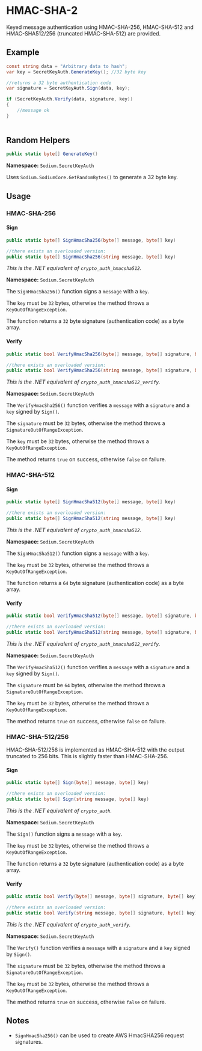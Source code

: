 # HMAC-SHA-2

Keyed message authentication using HMAC-SHA-256, HMAC-SHA-512 and HMAC-SHA512/256 (truncated HMAC-SHA-512) are provided.


## Example

```csharp
const string data = "Arbitrary data to hash";
var key = SecretKeyAuth.GenerateKey(); //32 byte key

//returns a 32 byte authentication code
var signature = SecretKeyAuth.Sign(data, key);

if (SecretKeyAuth.Verify(data, signature, key)) 
{
	//message ok
}
		
```

## Random Helpers

```csharp
public static byte[] GenerateKey()
```
**Namespace:** `Sodium.SecretKeyAuth`

Uses `Sodium.SodiumCore.GetRandomBytes()` to generate a 32 byte key.

## Usage

### HMAC-SHA-256

#### Sign

```csharp
public static byte[] SignHmacSha256(byte[] message, byte[] key)

//there exists an overloaded version:
public static byte[] SignHmacSha256(string message, byte[] key)
```
*This is the .NET equivalent of `crypto_auth_hmacsha512`.*

**Namespace:** `Sodium.SecretKeyAuth`

The `SignHmacSha256()` function signs a `message` with a `key`.

The `key` must be `32` bytes, otherwise the method throws a `KeyOutOfRangeException`.

The function returns a `32` byte signature (authentication code) as a byte array.

#### Verify

```csharp
public static bool VerifyHmacSha256(byte[] message, byte[] signature, byte[] key)

//there exists an overloaded version:
public static bool VerifyHmacSha256(string message, byte[] signature, byte[] key)
```
*This is the .NET equivalent of `crypto_auth_hmacsha512_verify`.*

**Namespace:** `Sodium.SecretKeyAuth`

The `VerifyHmacSha256()` function verifies a `message` with a `signature` and a `key` signed by `Sign()`.

The `signature` must be `32` bytes, otherwise the method throws a `SignatureOutOfRangeException`.

The `key` must be `32` bytes, otherwise the method throws a `KeyOutOfRangeException`.

The method returns `true` on success, otherwise `false` on failure.

### HMAC-SHA-512

#### Sign

```csharp
public static byte[] SignHmacSha512(byte[] message, byte[] key)

//there exists an overloaded version:
public static byte[] SignHmacSha512(string message, byte[] key)
```
*This is the .NET equivalent of `crypto_auth_hmacsha512`.*

**Namespace:** `Sodium.SecretKeyAuth`

The `SignHmacSha512()` function signs a `message` with a `key`.

The `key` must be `32` bytes, otherwise the method throws a `KeyOutOfRangeException`.

The function returns a `64` byte signature (authentication code) as a byte array.

#### Verify

```csharp
public static bool VerifyHmacSha512(byte[] message, byte[] signature, byte[] key)

//there exists an overloaded version:
public static bool VerifyHmacSha512(string message, byte[] signature, byte[] key)
```
*This is the .NET equivalent of `crypto_auth_hmacsha512_verify`.*

**Namespace:** `Sodium.SecretKeyAuth`

The `VerifyHmacSha512()` function verifies a `message` with a `signature` and a `key` signed by `Sign()`.

The `signature` must be `64` bytes, otherwise the method throws a `SignatureOutOfRangeException`.

The `key` must be `32` bytes, otherwise the method throws a `KeyOutOfRangeException`.

The method returns `true` on success, otherwise `false` on failure.

### HMAC-SHA-512/256

HMAC-SHA-512/256 is implemented as HMAC-SHA-512 with the output truncated to 256 bits. This is slightly faster than HMAC-SHA-256.

#### Sign

```csharp
public static byte[] Sign(byte[] message, byte[] key)

//there exists an overloaded version:
public static byte[] Sign(string message, byte[] key)
```
*This is the .NET equivalent of `crypto_auth`.*

**Namespace:** `Sodium.SecretKeyAuth`

The `Sign()` function signs a `message` with a `key`.

The `key` must be `32` bytes, otherwise the method throws a `KeyOutOfRangeException`.

The function returns a `32` byte signature (authentication code) as a byte array.

#### Verify

```csharp
public static bool Verify(byte[] message, byte[] signature, byte[] key)

//there exists an overloaded version:
public static bool Verify(string message, byte[] signature, byte[] key)
```
*This is the .NET equivalent of `crypto_auth_verify`.*

**Namespace:** `Sodium.SecretKeyAuth`

The `Verify()` function verifies a `message` with a `signature` and a `key` signed by `Sign()`.

The `signature` must be `32` bytes, otherwise the method throws a `SignatureOutOfRangeException`.

The `key` must be `32` bytes, otherwise the method throws a `KeyOutOfRangeException`.

The method returns `true` on success, otherwise `false` on failure.


## Notes

- `SignHmacSha256()` can be used to create AWS HmacSHA256 request signatures.

